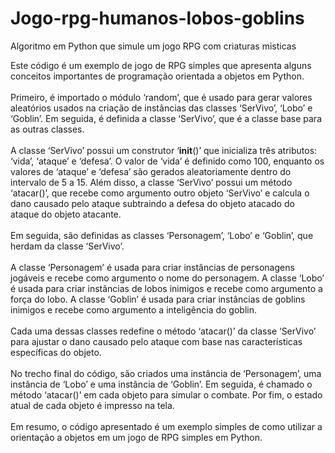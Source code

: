 # Jogo-rpg-humanos-lobos-goblins
 Algoritmo em Python que simule um jogo RPG com criaturas misticas 


Este código é um exemplo de jogo de RPG simples que apresenta alguns conceitos importantes de programação orientada a objetos em Python.<br><br>
Primeiro, é importado o módulo ‘random’, que é usado para gerar valores aleatórios usados na criação de instâncias das classes ‘SerVivo’, ‘Lobo’ e ‘Goblin’. Em seguida, é definida a classe ‘SerVivo’, que é a classe base para as outras classes.<br><br>
A classe ‘SerVivo’ possui um construtor ‘__init__()’ que inicializa três atributos: ‘vida’, ‘ataque’ e ‘defesa’. O valor de ‘vida’ é definido como 100, enquanto os valores de ‘ataque’ e ‘defesa’ são gerados aleatoriamente dentro do intervalo de 5 a 15. Além disso, a classe ‘SerVivo’ possui um método ‘atacar()’, que recebe como argumento outro objeto ‘SerVivo’ e calcula o dano causado pelo ataque subtraindo a defesa do objeto atacado do ataque do objeto atacante.<br><br>
Em seguida, são definidas as classes ‘Personagem’, ‘Lobo’ e ‘Goblin’, que herdam da classe ‘SerVivo’.<br><br>
A classe ‘Personagem’ é usada para criar instâncias de personagens jogáveis e recebe como argumento o nome do personagem. A classe ‘Lobo’ é usada para criar instâncias de lobos inimigos e recebe como argumento a força do lobo. A classe ‘Goblin’ é usada para criar instâncias de goblins inimigos e recebe como argumento a inteligência do goblin.<br><br>
Cada uma dessas classes redefine o método ‘atacar()’ da classe ‘SerVivo’ para ajustar o dano causado pelo ataque com base nas características específicas do objeto.<br><br>
No trecho final do código, são criados uma instância de ‘Personagem’, uma instância de ‘Lobo’ e uma instância de ‘Goblin’. Em seguida, é chamado o método ‘atacar()’ em cada objeto para simular o combate. Por fim, o estado atual de cada objeto é impresso na tela.<br><br>
Em resumo, o código apresentado é um exemplo simples de como utilizar a orientação a objetos em um jogo de RPG simples em Python.
